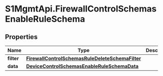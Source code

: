 # S1MgmtApi.FirewallControlSchemasEnableRuleSchema

## Properties
Name | Type | Description | Notes
------------ | ------------- | ------------- | -------------
**filter** | [**FirewallControlSchemasRuleDeleteSchemaFilter**](FirewallControlSchemasRuleDeleteSchemaFilter.md) |  | 
**data** | [**DeviceControlSchemasEnableRuleSchemaData**](DeviceControlSchemasEnableRuleSchemaData.md) |  | 



